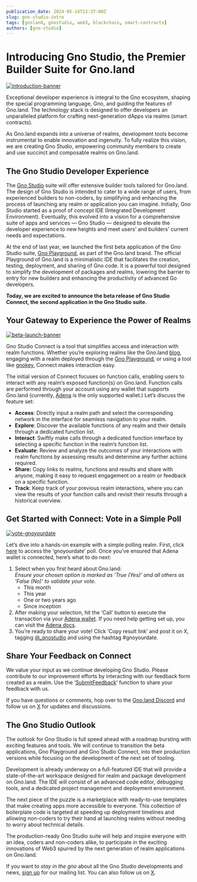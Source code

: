 ```yaml
---
publication_date: 2024-05-14T13:37:00Z
slug: gno-studio-intro
tags: [gnoland, gnostudio, web3, blockchain, smart-contracts]
authors: [gno-studio]
---
```


# Introducing Gno Studio, the Premier Builder Suite for Gno.land

[![introduction-banner](https://gnolang.github.io/blog/2024-05-14_gno-studio-intro/src/thumbs/introducing-gnostudio.png)](https://gnolang.github.io/blog/2024-05-14_gno-studio-intro/src/introducing-gnostudio.png)

Exceptional developer experience is integral to the Gno ecosystem, shaping the 
special programming language, Gno, and guiding the features of Gno.land. The
technology stack is designed to offer developers an unparalleled platform for 
crafting next-generation dApps via realms (smart contracts).

As Gno.land expands into a universe of realms, development tools become 
instrumental to enable innovation and ingenuity. To fully realize this vision,
we are creating Gno Studio, empowering community members to create and use 
succinct and composable realms on Gno.land.

## The Gno Studio Developer Experience

The [Gno Studio](https://gno.studio/) suite will offer extensive builder tools tailored 
for Gno.land. The design of Gno Studio is intended to cater to a wide range of 
users, from experienced builders to non-coders, by simplifying and enhancing the 
process of launching any realm or application you can imagine. Initially, Gno 
Studio started as a proof of concept IDE (Integrated Development Environment). 
Eventually, this evolved into a vision for a comprehensive suite of apps and 
services — Gno Studio — designed to elevate the developer experience to new 
heights and meet users’ and builders’ current needs and expectations.

At the end of last year, we launched the first beta application of the Gno 
Studio suite, [Gno Playground](https://play.gno.land/), as part of the Gno.land brand. The 
official Playground of Gno.land is a minimalistic IDE that facilitates the 
creation, testing, deployment, and sharing of Gno code. It is a powerful tool 
designed to simplify the development of packages and realms, lowering the barrier
to entry for new builders and enhancing the productivity of advanced Go developers.

**Today, we are excited to announce the beta release of Gno Studio Connect, the 
second application in the Gno Studio suite.**

## Your Gateway to Experience the Power of Realms

[![beta-launch-banner](https://gnolang.github.io/blog/2024-05-14_gno-studio-intro/src/thumbs/beta-launch.png)](https://gnolang.github.io/blog/2024-05-14_gno-studio-intro/src/beta-launch.png)

Gno Studio Connect is a tool that simplifies access and interaction with realm 
functions. Whether you’re exploring realms like the Gno.land [blog](https://gno.land/r/gnoland/blog), 
engaging with a realm deployed through the [Gno Playground](https://play.gno.land/), or using a 
tool like [gnokey](https://docs.gno.land/gno-tooling/cli/gno-tooling-gnokey/), Connect makes interaction easy.

The initial version of Connect focuses on function calls, enabling users to 
interact with any realm’s exposed function(s) on Gno.land. Function calls are 
performed through your account using any wallet that supports Gno.land 
(currently, [Adena](https://www.adena.app/) is the only supported wallet.) Let’s discuss the
feature set:

- **Access**: Directly input a realm path and select the corresponding network 
in the interface for seamless navigation to your realm.
- **Explore**: Discover the available functions of any realm and their details 
through a dedicated function list.
- **Interact**: Swiftly make calls through a dedicated function interface by 
selecting a specific function in the realm’s function list.
- **Evaluate**: Review and analyze the outcomes of your interactions with realm
functions by assessing results and determine any further actions required.
- **Share:** Copy links to realms, functions and results and share with 
anyone, making it easy to request engagement on a realm or feedback on a specific function.
- **Track**: Keep track of your previous realm interactions, where you can view 
the results of your function calls and revisit their results through a historical overview.

## Get Started with Connect: Vote in a Simple Poll

[![vote-gnoyourdate](https://gnolang.github.io/blog/2024-05-14_gno-studio-intro/src/thumbs/vote-gnoyourdate.png)](https://gnolang.github.io/blog/2024-05-14_gno-studio-intro/src/vote-gnoyourdate.png)

Let’s dive into a hands-on example with a simple polling realm. First, click 
[here](https://gno.studio/connect/view/gno.land/r/gnostudio/gnoyourdate?network=test3#Vote) to access the ‘gnoyourdate’ poll. Once you’ve ensured that Adena 
wallet is connected, here’s what to do next:  

1. Select when you first heard about Gno.land:  
   _Ensure your chosen option is marked as 'True (Yes)' and all others as 'False (No)' to validate your vote._
   - This month  
   - This year  
   - One or two years ago  
   - Since inception
2. After making your selection, hit the ‘Call’ button to execute the transaction
via your [Adena wallet](https://www.adena.app/). If you need help getting set up,
you can visit the [Adena docs](https://docs.adena.app/user-guide/sign-in).  
3. You’re ready to share your vote! Click ‘Copy result link’ and post it on X,
tagging [@_gnostudio](https://twitter.com/_gnostudio) and using the hashtag #gnoyourdate.  

## Share Your Feedback on Connect

We value your input as we continue developing Gno Studio. Please contribute to
our improvement efforts by interacting with our feedback form created as a realm.
Use the ‘[SubmitFeedback](https://gno.studio/connect/view/gno.land/r/gnostudio/feedback_v1?network=test3&tab=functions#SubmitFeedback)’ function to share your feedback with us.

If you have questions or comments, hop over to the [Gno.land Discord](https://discord.gg/FpKNhW5GK6) and 
follow us on [X](https://twitter.com/_gnostudio) for updates and discussions.

## The Gno Studio Outlook

The outlook for Gno Studio is full speed ahead with a roadmap bursting with 
exciting features and tools. We will continue to transition the beta applications,
Gno Playground and Gno Studio Connect, into their production versions while 
focusing on the development of the next set of tooling.

Development is already underway on a full-featured IDE that will provide a 
state-of-the-art workspace designed for realm and package development on Gno.land.
The IDE will consist of an advanced code editor, debugging tools, and a dedicated 
project management and deployment environment.

The next piece of the puzzle is a marketplace with ready-to-use templates that 
make creating apps more accessible to everyone. This collection of boilerplate 
code is targeted at speeding up deployment timelines and allowing non-coders to 
try their hand at launching realms without needing to worry about technical 
details.

The production-ready Gno Studio suite will help and inspire everyone with an idea,
coders and non-coders alike, to participate in the exciting innovations of Web3 
spurred by the next generation of realm applications on Gno.land.

If you want to *stay in the gno* about all the Gno Studio developments and news,
[sign up](https://gno.studio/) for our mailing list. You can also follow us on [X](https://twitter.com/_gnostudio).
